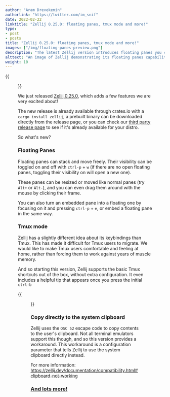 ```yaml
---
author: "Aram Drevekenin"
authorlink: "https://twitter.com/im_snif"
date: 2022-02-22
linktitle: "Zellij 0.25.0: floating panes, tmux mode and more!"
type:
- post
- posts
title: "Zellij 0.25.0: floating panes, tmux mode and more!"
images: ["/img/floating-panes-preview.png"]
description: "The latest Zellij version introduces floating panes you can move with your mouse, a built-in tmux mode to help those migrating and much more!"
alttext: "An image of Zellij demonstrating its floating panes capabilities"
weight: 10
---
```


{{<figure src="/img/floating-panes-demo.gif">}}

We just released [Zellij 0.25.0](https://github.com/zellij-org/zellij/releases/tag/v0.25.0), which adds a few features we are very excited about!

The new release is already available through crates.io with a `cargo install zellij`, a prebuilt binary can be downloaded directly from the release page, or you can check our [third party release page](https://github.com/zellij-org/zellij/blob/main/THIRD_PARTY_INSTALL.md) to see if it's already available for your distro.

So what's new?

### Floating Panes
Floating panes can stack and move freely. Their visibility can be toggled on and off with `ctrl-p` + `w` (if there are no open floating panes, toggling their visibility on will open a new one).

These panes can be resized or moved like normal panes (try `Alt+` or `Alt-`), and you can even drag them around with the mouse by clicking their frame.

You can also turn an embedded pane into a floating one by focusing on it and pressing `ctrl-p` + `e`, or embed a floating pane in the same way.

### Tmux mode

Zellij has a slightly different idea about its keybindings than Tmux. This has made it difficult for Tmux users to migrate. We would like to make Tmux users comfortable and feeling at home, rather than forcing them to work against years of muscle memory.

And so starting this version, Zellij supports the basic Tmux shortcuts out of the box, without extra configuration. It even includes a helpful tip that appears once you press the initial `ctrl-b`

{{<figure src="/img/tmux-shortcuts.png">}}

### Copy directly to the system clipboard

Zellij uses the `OSC 52` escape code to copy contents to the user's clipboard. Not all terminal emulators support this though, and so this version provides a workaround. This workaround is a configuration parameter that tells Zellij to use the system clipboard directly instead.

For more information: https://zellij.dev/documentation/compatibility.html#clipboard-not-working

### [And lots more!](https://github.com/zellij-org/zellij/releases/tag/v0.25.0)
